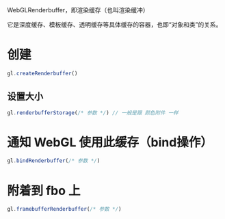 WebGLRenderbuffer，即渲染缓存（也叫渲染缓冲）

它是深度缓存、模板缓存、透明缓存等具体缓存的容器，也即“对象和类”的关系。

# 创建

``` js
gl.createRenderbuffer()
```

## 设置大小

``` js
gl.renderbufferStorage(/* 参数 */) // 一般是跟 颜色附件 一样
```



# 通知 WebGL 使用此缓存（bind操作）

``` js
gl.bindRenderbuffer(/* 参数 */)
```



# 附着到 fbo 上

``` js
gl.framebufferRenderbuffer(/* 参数 */)
```

